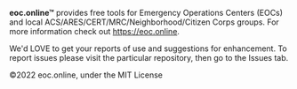 **eoc.online™** provides free tools for Emergency Operations Centers (EOCs) and local ACS/ARES/CERT/MRC/Neighborhood/Citizen Corps groups. For more information check out <https://eoc.online>.

We'd LOVE to get your reports of use and suggestions for enhancement. To report issues please visit the particular repository, then go to the Issues tab.

©2022 eoc.online, under the MIT License
